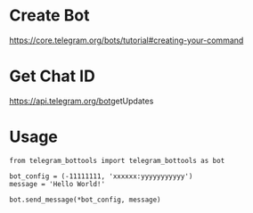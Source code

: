 # Create Bot
https://core.telegram.org/bots/tutorial#creating-your-command

# Get Chat ID
https://api.telegram.org/bot<token>getUpdates

# Usage
```
from telegram_bottools import telegram_bottools as bot

bot_config = (-11111111, 'xxxxxx:yyyyyyyyyyy')
message = 'Hello World!'

bot.send_message(*bot_config, message)
```
